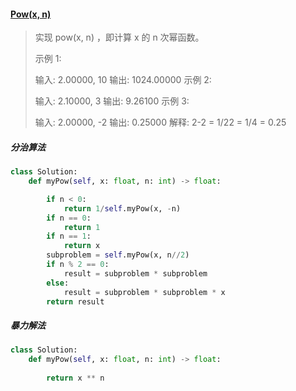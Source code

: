#### [Pow(x, n)](https://leetcode-cn.com/problems/powx-n/)

> 实现 pow(x, n) ，即计算 x 的 n 次幂函数。
>
> 示例 1:
>
> 输入: 2.00000, 10
> 输出: 1024.00000
> 示例 2:
>
> 输入: 2.10000, 3
> 输出: 9.26100
> 示例 3:
>
> 输入: 2.00000, -2
> 输出: 0.25000
> 解释: 2-2 = 1/22 = 1/4 = 0.25

##### 分治算法

```python
class Solution:
    def myPow(self, x: float, n: int) -> float:

        if n < 0:
            return 1/self.myPow(x, -n)
        if n == 0:
            return 1
        if n == 1:
            return x
        subproblem = self.myPow(x, n//2)
        if n % 2 == 0:
            result = subproblem * subproblem
        else:
            result = subproblem * subproblem * x
        return result
```

##### 暴力解法

```python
class Solution:
    def myPow(self, x: float, n: int) -> float:
        
        return x ** n
```

